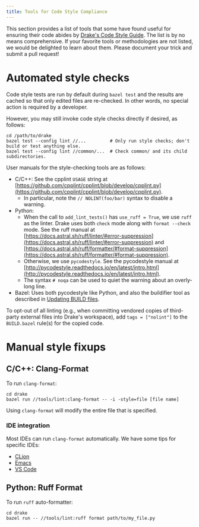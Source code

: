 ```yaml
---
title: Tools for Code Style Compliance
---
```


This section provides a list of tools that some have found useful for ensuring
their code abides by [Drake's Code Style Guide](/code_style_guide.html).
The list is by no means comprehensive.
If your favorite tools or methodologies are not listed, we would be delighted
to learn about them. Please document your trick and submit a pull request!


# Automated style checks

Code style tests are run by default during ``bazel test`` and the results are
cached so that only edited files are re-checked.  In other words, no special
action is required by a developer.

However, you may still invoke code style checks directly if desired, as
follows:

```
cd /path/to/drake
bazel test --config lint //...         # Only run style checks; don't build or test anything else.
bazel test --config lint //common/...  # Check common/ and its child subdirectories.
```

User manuals for the style-checking tools are as follows:

* C/C++: See the cpplint ``USAGE`` string at
  [https://github.com/cpplint/cpplint/blob/develop/cpplint.py](https://github.com/cpplint/cpplint/blob/develop/cpplint.py).
  * In particular, note the ``// NOLINT(foo/bar)`` syntax to disable a warning.
* Python:
  * When the call to `add_lint_tests()` has `use_ruff = True`, we use `ruff` as
    the linter. Drake uses both `check` mode along with `format --check` mode.
    See the ruff manual at
    [https://docs.astral.sh/ruff/linter/#error-suppression](https://docs.astral.sh/ruff/linter/#error-suppression)
	and
	[https://docs.astral.sh/ruff/formatter/#format-suppression](https://docs.astral.sh/ruff/formatter/#format-suppression).
  * Otherwise, we use `pycodestyle`. See the pycodestyle manual at
    [http://pycodestyle.readthedocs.io/en/latest/intro.html](http://pycodestyle.readthedocs.io/en/latest/intro.html).
  * The syntax ``# noqa`` can be used to quiet the warning about an overly-long
    line.
* Bazel: Uses both pycodestyle like Python, and also the buildifier tool as
  described in [Updating BUILD files](/bazel.html#updating-build-files).

To opt-out of all linting (e.g., when committing vendored copies of third-party
external files into Drake's workspace), add `tags = ["nolint"]` to the
`BUILD.bazel` rule(s) for the copied code.

# Manual style fixups

## C/C++: Clang-Format

To run ``clang-format``:

```
cd drake
bazel run //tools/lint:clang-format -- -i -style=file [file name]
```

Using ``clang-format`` will modify the entire file that is specified.

### IDE integration

Most IDEs can run ``clang-format`` automatically.
We have some tips for specific IDEs:

* [CLion](/clion.html#formatting-files)
* [Emacs](/emacs.html#c-code-formatting)
* [VS Code](/vscode.html#c-code-formatting)

## Python: Ruff Format

To run ``ruff`` auto-formatter:

```
cd drake
bazel run -- //tools/lint:ruff format path/to/my_file.py
```
